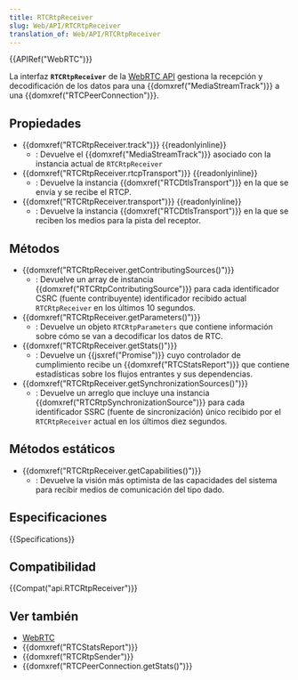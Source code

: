 ```yaml
---
title: RTCRtpReceiver
slug: Web/API/RTCRtpReceiver
translation_of: Web/API/RTCRtpReceiver
---
```


{{APIRef("WebRTC")}}

La interfaz **`RTCRtpReceiver`** de la [WebRTC API](/es/docs/Web/API/WebRTC_API) gestiona la recepción y decodificación de los datos para una {{domxref("MediaStreamTrack")}} a una {{domxref("RTCPeerConnection")}}.

## Propiedades

- {{domxref("RTCRtpReceiver.track")}} {{readonlyinline}}
  - : Devuelve el {{domxref("MediaStreamTrack")}} asociado con la instancia actual de `RTCRtpReceiver`
- {{domxref("RTCRtpReceiver.rtcpTransport")}} {{readonlyinline}}
  - : Devuelve la instancia {{domxref("RTCDtlsTransport")}} en la que se envía y se recibe el RTCP.
- {{domxref("RTCRtpReceiver.transport")}} {{readonlyinline}}
  - : Devuelve la instancia {{domxref("RTCDtlsTransport")}} en la que se reciben los medios para la pista del receptor.

## Métodos

- {{domxref("RTCRtpReceiver.getContributingSources()")}}
  - : Devuelve un array de instancia {{domxref("RTCRtpContributingSource")}} para cada identificador CSRC (fuente contribuyente) identificador recibido actual `RTCRtpReceiver` en los últimos 10 segundos.
- {{domxref("RTCRtpReceiver.getParameters()")}}
  - : Devuelve un objeto `RTCRtpParameters` que contiene información sobre cómo se van a decodificar los datos de RTC.
- {{domxref("RTCRtpReceiver.getStats()")}}
  - : Devuelve un {{jsxref("Promise")}} cuyo controlador de cumplimiento recibe un
    {{domxref("RTCStatsReport")}} que contiene estadísticas sobre los flujos entrantes y sus dependencias.
- {{domxref("RTCRtpReceiver.getSynchronizationSources()")}}
  - : Devuelve un arreglo que incluye una instancia {{domxref("RTCRtpSynchronizationSource")}} para cada identificador SSRC (fuente de sincronización) único recibido por el `RTCRtpReceiver` actual en los últimos diez segundos.

## Métodos estáticos

- {{domxref("RTCRtpReceiver.getCapabilities()")}}
  - : Devuelve la visión más optimista de las capacidades del sistema para recibir medios de comunicación del tipo dado.

## Especificaciones

{{Specifications}}

## Compatibilidad

{{Compat("api.RTCRtpReceiver")}}

## Ver también

- [WebRTC](/es/docs/Web/API/WebRTC_API)
- {{domxref("RTCStatsReport")}}
- {{domxref("RTCRtpSender")}}
- {{domxref("RTCPeerConnection.getStats()")}}
